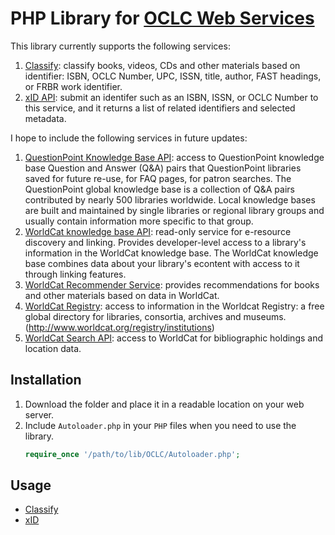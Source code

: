 # PHP Library for [OCLC Web Services][1]
This library currently supports the following services:

1. [Classify][2]: classify books, videos, CDs and other materials based on identifier: ISBN, OCLC Number, UPC, ISSN, title, author, FAST headings, or FRBR work identifier.
2. [xID API][3]: submit an identifer such as an ISBN, ISSN, or OCLC Number to this service, and it returns a list of related identifiers and selected metadata.

I hope to include the following services in future updates:

1. [QuestionPoint Knowledge Base API][4]: access to QuestionPoint knowledge base Question and Answer (Q&A) pairs that QuestionPoint libraries saved for future re-use, for FAQ pages, for patron searches. The QuestionPoint global knowledge base is a collection of Q&A pairs contributed by nearly 500 libraries worldwide. Local knowledge bases are built and maintained by single libraries or regional library groups and usually contain information more specific to that group.
2. [WorldCat knowledge base API][5]: read-only service for e-resource discovery and linking. Provides developer-level access to a library's information in the WorldCat knowledge base. The WorldCat knowledge base combines data about your library's econtent with access to it through linking features.
3. [WorldCat Recommender Service][6]: provides recommendations for books and other materials based on data in WorldCat.
4. [WorldCat Registry][7]: access to information in the Worldcat Registry: a free global directory for libraries, consortia, archives and museums. (http://www.worldcat.org/registry/institutions)
5. [WorldCat Search API][8]: access to WorldCat for bibliographic holdings and location data.

## Installation
1. Download the folder and place it in a readable location on your web server.
2. Include `Autoloader.php` in your `PHP` files when you need to use the library.
    ```php
    require_once '/path/to/lib/OCLC/Autoloader.php';
    ```

## Usage

- [Classify](Classify/README.md)
- [xID](Xid/README.md)

[1]: http://www.oclc.org/developer/develop/web-services.en.html
[2]: http://www.oclc.org/content/developer/worldwide/en_us/develop/web-services/classify.html
[3]: http://www.oclc.org/developer/develop/web-services/xid-api.en.html
[4]: http://www.oclc.org/developer/develop/web-services/questionpoint-knowledge-base-api.en.html
[5]: http://www.oclc.org/developer/develop/web-services/worldcat-knowledge-base-api.en.html
[6]: http://www.oclc.org/developer/develop/web-services/worldcat-recommender-service.en.html
[7]: http://www.oclc.org/developer/develop/web-services/worldcat-registry.en.html
[8]: http://www.oclc.org/developer/develop/web-services/worldcat-search-api.en.html
